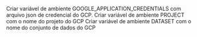 Criar variável de ambiente GOOGLE_APPLICATION_CREDENTIALS com arquivo json de credencial do GCP.
Criar variável de ambiente PROJECT com o nome do projeto do GCP
Criar variável de ambiente DATASET com o nome do conjunto de dados do GCP